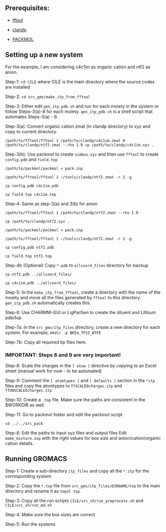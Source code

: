 ## Prerequisites: 
- [fftool](https://github.com/paduagroup/fftool/tree/master)

- [clandp](https://github.com/paduagroup/clandp/tree/master) 

- [PACKMOL](https://github.com/m3g/packmol)

## Setting up a new system

For the example, I am considering c4c1im as organic cation and ntf2 as anion.

Step-1: `cd CILE`
where CILE is the main directory where the source codes are installed

Step-2: `cd src_gmx/make_itp_from_fftool`

Step-3: Either edit `gen_itp_pdb.sh` and run for each moiety in the system or follow Steps-3(a)-8 for each moiety.
`gen_itp_pdb.sh` is a shell script that automates Steps-3(a) - 8.

Step-3(a): Convert organic cation zmat (in clandp directory) to xyz and copy to current directory.

`/path/to/fftool/fftool 1 /path/to/clandp/c4c1im.zmat 0 /path/to/clandp/ntf2.zmat --rho 1.0
cp /path/to/clandp/c4c1im.xyz .`

Step-3(b): Use packmol to create `simbox.xyz` and then use `fftool` to create `config.pdb` and `field.top`
```
/path/to/packmol/packmol < pack.inp

/path/to/fftool/fftool 1 ~/tools/clandp/ntf2.zmat -r 1 -g

cp config.pdb c4c1im.pdb

cp field.top c4c1im.top
```

Step-4: Same as step-3(a) and 3(b) for anion
```
/path/to/fftool/fftool 1 /path/to/clandp/ntf2.zmat --rho 1.0

cp /path/to/clandp/ntf2.xyz .

/path/to/packmol/packmol < pack.inp

/path/to/fftool/fftool 1 ~/tools/clandp/ntf2.zmat -r 1 -g

cp config.pdb ntf2.pdb

cp field.top ntf2.top
```

Step-4b (Optional) Copy `*.pdb` to `allcoord_files` directory for backup
```
cp ntf2.pdb ../allcoord_files/

cp c4c1im.pdb ../allcoord_files/
```

Step-5: In the `make_itp_from_fftool`, create a directory with the name of the moeity and move all the files generated by `fftool` to this directory. `gen_itp_pdb.sh` automatically creates this.

Step-6: Use CHARMM-GUI or LigParGen to create the diluent and Lithium pdb/top

Step-7a: In the `src_gmx/itp_files` directory, create a new directory for each system. For example,
`mkdir -p BMIm_TFSI_BTFE`
 
Step-7b: Copy all required itp files here. 

### __IMPORTANT:__ Steps 8 and 9 are very important!

Step-8: Scale the charges in the `[ atom ]` directive by copying to an Excel sheet (manual work for now - to be automated)

Step-9: Comment the `[ atomtypes ]` and `[ defaults ]` section in the `*itp` files and copy the atomtypes to `ffSCALEDcharges.itp` and `ffUNSCALEDcharges.itp`

Step-10: Create a `.top` file. Make sure the paths are consistent in the $WORKDIR as well.

Step-11: Go to packmol folder and edit the packmol script

`cd ../../src_pack`

Step-8: Edit the paths to input xyz files and output files
Edit `make_mixture.inp` with the right values for box size and anion/cation/organic cation details.

## Running GROMACS

Step-1: Create a sub-directory `itp_files` and copy all the `*.itp` for the corresponding system

Step-2: Copy the `*.top` file from `src_gmx/itp_files/DIRNAME/top` to the main directory and rename it as `topol.top`

Step-3: Copy all the run scripts `CILE/src_sh/run_preprocess.sh` and `CILE/src_sh/run_md.sh`

Step-4: Make sure the box sizes are correct

Step-5: Run the systems

